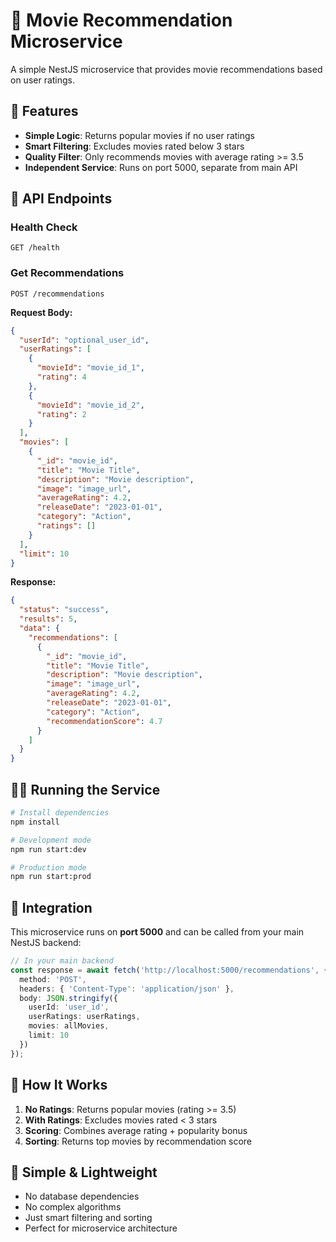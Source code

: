 # 🎯 Movie Recommendation Microservice

A simple NestJS microservice that provides movie recommendations based on user ratings.

## 🚀 Features

- **Simple Logic**: Returns popular movies if no user ratings
- **Smart Filtering**: Excludes movies rated below 3 stars
- **Quality Filter**: Only recommends movies with average rating >= 3.5
- **Independent Service**: Runs on port 5000, separate from main API

## 📡 API Endpoints

### Health Check
```
GET /health
```

### Get Recommendations
```
POST /recommendations
```

**Request Body:**
```json
{
  "userId": "optional_user_id",
  "userRatings": [
    {
      "movieId": "movie_id_1",
      "rating": 4
    },
    {
      "movieId": "movie_id_2", 
      "rating": 2
    }
  ],
  "movies": [
    {
      "_id": "movie_id",
      "title": "Movie Title",
      "description": "Movie description",
      "image": "image_url",
      "averageRating": 4.2,
      "releaseDate": "2023-01-01",
      "category": "Action",
      "ratings": []
    }
  ],
  "limit": 10
}
```

**Response:**
```json
{
  "status": "success",
  "results": 5,
  "data": {
    "recommendations": [
      {
        "_id": "movie_id",
        "title": "Movie Title",
        "description": "Movie description", 
        "image": "image_url",
        "averageRating": 4.2,
        "releaseDate": "2023-01-01",
        "category": "Action",
        "recommendationScore": 4.7
      }
    ]
  }
}
```

## 🏃‍♂️ Running the Service

```bash
# Install dependencies
npm install

# Development mode
npm run start:dev

# Production mode
npm run start:prod
```

## 🔗 Integration

This microservice runs on **port 5000** and can be called from your main NestJS backend:

```typescript
// In your main backend
const response = await fetch('http://localhost:5000/recommendations', {
  method: 'POST',
  headers: { 'Content-Type': 'application/json' },
  body: JSON.stringify({
    userId: 'user_id',
    userRatings: userRatings,
    movies: allMovies,
    limit: 10
  })
});
```

## 🎯 How It Works

1. **No Ratings**: Returns popular movies (rating >= 3.5)
2. **With Ratings**: Excludes movies rated < 3 stars
3. **Scoring**: Combines average rating + popularity bonus
4. **Sorting**: Returns top movies by recommendation score

## 🌟 Simple & Lightweight

- No database dependencies
- No complex algorithms
- Just smart filtering and sorting
- Perfect for microservice architecture
